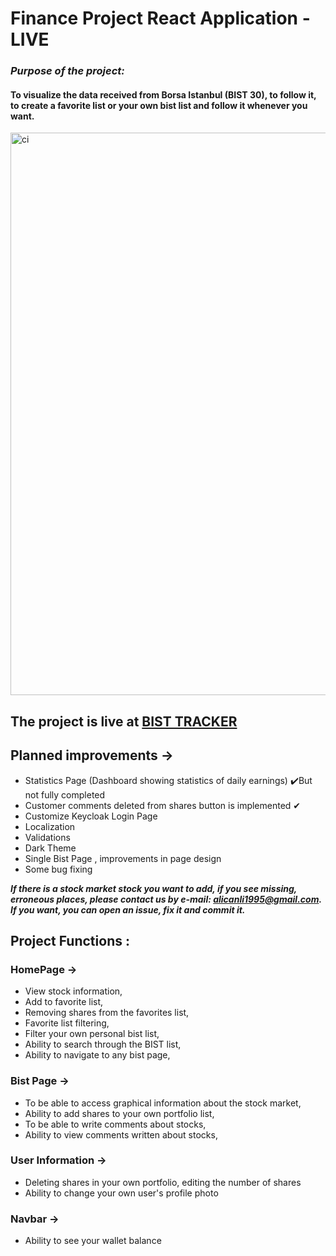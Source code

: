# Finance Project React Application - LIVE

### **_Purpose of the project:_**

#### To visualize the data received from Borsa Istanbul (BIST 30), to follow it, to create a favorite list or your own bist list and follow it whenever you want.

<img src="img/Video.gif" alt="ci" width="900" heigth = "900" class="center"/>

## The project is live at [BIST TRACKER](https://react-app-mocha-eight.vercel.app)

## Planned improvements ->

- Statistics Page (Dashboard showing statistics of daily earnings) ✔️But not fully completed
- Customer comments deleted from shares button is implemented ✔
- Customize Keycloak Login Page
- Localization
- Validations
- Dark Theme
- Single Bist Page , improvements in page design
- Some bug fixing

**_If there is a stock market stock you want to add, if you see missing, erroneous places, please contact us by e-mail: alicanli1995@gmail.com. If you want, you can open an issue, fix it and commit it._**

## Project Functions :

### HomePage ->

- View stock information,
- Add to favorite list,
- Removing shares from the favorites list,
- Favorite list filtering,
- Filter your own personal bist list,
- Ability to search through the BIST list,
- Ability to navigate to any bist page,

### Bist Page ->

- To be able to access graphical information about the stock market,
- Ability to add shares to your own portfolio list,
- To be able to write comments about stocks,
- Ability to view comments written about stocks,

### User Information ->

- Deleting shares in your own portfolio, editing the number of shares
- Ability to change your own user's profile photo

### Navbar ->

- Ability to see your wallet balance
